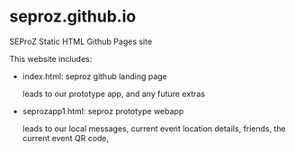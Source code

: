 # seproz.github.io
SEProZ Static HTML Github Pages site

This website includes:
- index.html:
	seproz github landing page

	leads to our prototype app, and any future
	extras

- seprozapp1.html:
	seproz prototype webapp

	leads to our local messages,
	current event location details,
	friends,
	the current event QR code,